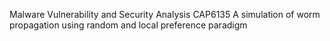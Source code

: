 Malware Vulnerability and Security Analysis CAP6135
A simulation of worm propagation using random and local preference paradigm
